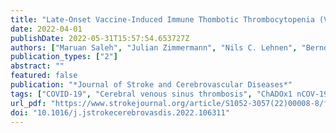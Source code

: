 ```yaml
---
title: "Late-Onset Vaccine-Induced Immune Thombotic Thrombocytopenia (VITT) with Cerebral Venous Sinus Thrombosis"
date: 2022-04-01
publishDate: 2022-05-31T15:57:54.653727Z
authors: ["Maruan Saleh", "Julian Zimmermann", "Nils C. Lehnen", "Bernd Pötzsch", "Johannes M. Weller"]
publication_types: ["2"]
abstract: ""
featured: false
publication: "*Journal of Stroke and Cerebrovascular Diseases*"
tags: ["COVID-19", "Cerebral venous sinus thrombosis", "ChADOx1 nCOV-19", "PF4", "VIPIT", "VITT"]
url_pdf: "https://www.strokejournal.org/article/S1052-3057(22)00008-8/fulltext"
doi: "10.1016/j.jstrokecerebrovasdis.2022.106311"
---
```


